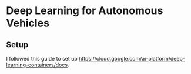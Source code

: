 # Deep Learning for Autonomous Vehicles

## Setup  

I followed this guide to set up  <https://cloud.google.com/ai-platform/deep-learning-containers/docs>.